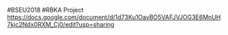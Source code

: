 #BSEU2018 
#RBKA
Project
https://docs.google.com/document/d/1d73Ku1OavBO5VAFJVJOG3E6MnUH7kjc2Ndx0RXM_Cj0/edit?usp=sharing
